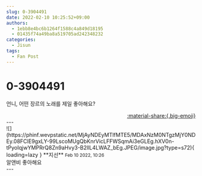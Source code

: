 ```yaml
---
slug: 0-3904491
date: 2022-02-10 10:25:52+09:00
authors:
  - 1ebb8e4bc6b1264f1588c4a849d18195
  - 01435f74a49ba8a519705ad242348232
categories:
  - Jisun
tags:
  - Fan Post
---
```


# 0-3904491

<div class="post-container" markdown="1">
<div class="content-container md-sidebar__scrollwrap" markdown="1">

언니, 어떤 장르의 노래를 제일 좋아해요?

</div>
</div>

<div style="text-align: right;" markdown="1">
<a href="https://weverse.io/fromis9/fanpost/0-3904491" style="text-align: right;">:material-share:{.big-emoji}</a>
</div>
---

<div class="comments-container md-sidebar__scrollwrap" markdown="1">
<div class="comment" markdown="1">
<div class='id-container' markdown="1">
![](https://phinf.wevpstatic.net/MjAyNDEyMTlfMTE5/MDAxNzM0NTgzMjY0NDEy.08FClE9gxLY-99LscoMUgQbKnrVicLFFWSqmAi3eGLEg.hXV0n-tPyoIqjwYMPRrQ8Zn9aHvy3-B2llL4LWAZ_bEg.JPEG/image.jpg?type=s72){ loading=lazy }
**<span class="artist">지선</span>** <small>Feb 10 2022, 10:26</small><br>
</div>
<div class='comment-body' markdown="1">
알앤비 좋아해요
</div>
</div>
</div>
---

